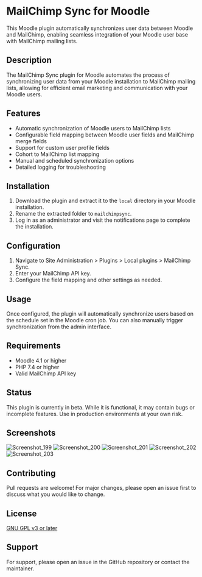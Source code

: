 # MailChimp Sync for Moodle

This Moodle plugin automatically synchronizes user data between Moodle and MailChimp, enabling seamless integration of your Moodle user base with MailChimp mailing lists.

## Description

The MailChimp Sync plugin for Moodle automates the process of synchronizing user data from your Moodle installation to MailChimp mailing lists, allowing for efficient email marketing and communication with your Moodle users.

## Features

- Automatic synchronization of Moodle users to MailChimp lists
- Configurable field mapping between Moodle user fields and MailChimp merge fields
- Support for custom user profile fields
- Cohort to MailChimp list mapping
- Manual and scheduled synchronization options
- Detailed logging for troubleshooting

## Installation

1. Download the plugin and extract it to the `local` directory in your Moodle installation.
2. Rename the extracted folder to `mailchimpsync`.
3. Log in as an administrator and visit the notifications page to complete the installation.

## Configuration

1. Navigate to Site Administration > Plugins > Local plugins > MailChimp Sync.
2. Enter your MailChimp API key.
3. Configure the field mapping and other settings as needed.

## Usage

Once configured, the plugin will automatically synchronize users based on the schedule set in the Moodle cron job. You can also manually trigger synchronization from the admin interface.

## Requirements

- Moodle 4.1 or higher
- PHP 7.4 or higher
- Valid MailChimp API key

## Status

This plugin is currently in beta. While it is functional, it may contain bugs or incomplete features. Use in production environments at your own risk.

## Screenshots

![Screenshot_199](https://github.com/user-attachments/assets/65d205a5-9abb-453b-82f4-36c3b0c4c1d6)
![Screenshot_200](https://github.com/user-attachments/assets/52a73705-88cc-4c85-bc84-93fc790ff13e)
![Screenshot_201](https://github.com/user-attachments/assets/cdf894a4-b5c2-47b3-9f13-2e84afd907af)
![Screenshot_202](https://github.com/user-attachments/assets/2be21cf5-9932-453f-897b-12007276c56c)
![Screenshot_203](https://github.com/user-attachments/assets/42253550-208b-4191-972b-c1b82fe9d885)


## Contributing

Pull requests are welcome! For major changes, please open an issue first to discuss what you would like to change.

## License

[GNU GPL v3 or later](https://www.gnu.org/licenses/gpl-3.0.html)

## Support

For support, please open an issue in the GitHub repository or contact the maintainer.
